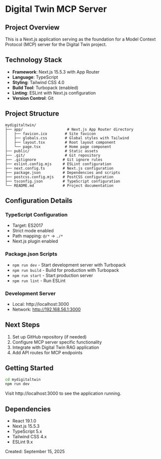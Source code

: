 # Digital Twin MCP Server

## Project Overview
This is a Next.js application serving as the foundation for a Model Context Protocol (MCP) server for the Digital Twin project.

## Technology Stack
- **Framework**: Next.js 15.5.3 with App Router
- **Language**: TypeScript
- **Styling**: Tailwind CSS 4.0
- **Build Tool**: Turbopack (enabled)
- **Linting**: ESLint with Next.js configuration
- **Version Control**: Git

## Project Structure
```
mydigitaltwin/
├── app/                    # Next.js App Router directory
│   ├── favicon.ico        # Site favicon
│   ├── globals.css        # Global styles with Tailwind
│   ├── layout.tsx         # Root layout component
│   └── page.tsx           # Home page component
├── public/                # Static assets
├── .git/                  # Git repository
├── .gitignore            # Git ignore rules
├── eslint.config.mjs     # ESLint configuration
├── next.config.ts        # Next.js configuration
├── package.json          # Dependencies and scripts
├── postcss.config.mjs    # PostCSS configuration
├── tsconfig.json         # TypeScript configuration
└── README.md             # Project documentation
```

## Configuration Details

### TypeScript Configuration
- Target: ES2017
- Strict mode enabled
- Path mapping: `@/*` → `./*`
- Next.js plugin enabled

### Package.json Scripts
- `npm run dev` - Start development server with Turbopack
- `npm run build` - Build for production with Turbopack
- `npm run start` - Start production server
- `npm run lint` - Run ESLint

### Development Server
- Local: http://localhost:3000
- Network: http://192.168.56.1:3000

## Next Steps
1. Set up GitHub repository (if needed)
2. Configure MCP server specific functionality
3. Integrate with Digital Twin RAG application
4. Add API routes for MCP endpoints

## Getting Started
```bash
cd mydigitaltwin
npm run dev
```

Visit http://localhost:3000 to see the application running.

## Dependencies
- React 19.1.0
- Next.js 15.5.3
- TypeScript 5.x
- Tailwind CSS 4.x
- ESLint 9.x

Created: September 15, 2025